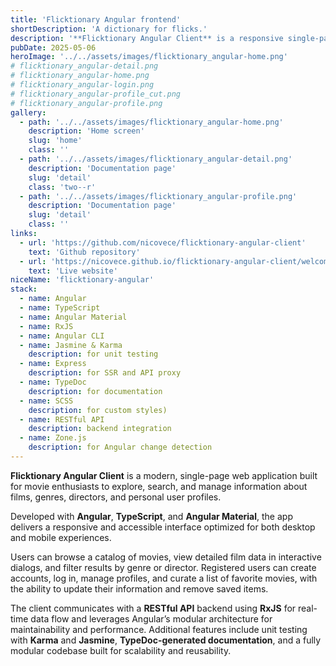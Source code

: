 ```yaml
---
title: 'Flicktionary Angular frontend'
shortDescription: 'A dictionary for flicks.'
description: '**Flicktionary Angular Client** is a responsive single-page web app for browsing, searching, and managing movies. Built with Angular and Angular Material, it allows users to explore films, filter by genre or director, and manage profiles and favorites—powered by a RESTful API and modular service architecture.'
pubDate: 2025-05-06
heroImage: '../../assets/images/flicktionary_angular-home.png'
# flicktionary_angular-detail.png
# flicktionary_angular-home.png
# flicktionary_angular-login.png
# flicktionary_angular-profile_cut.png
# flicktionary_angular-profile.png
gallery:
  - path: '../../assets/images/flicktionary_angular-home.png'
    description: 'Home screen'
    slug: 'home'
    class: ''
  - path: '../../assets/images/flicktionary_angular-detail.png'
    description: 'Documentation page'
    slug: 'detail'
    class: 'two--r'
  - path: '../../assets/images/flicktionary_angular-profile.png'
    description: 'Documentation page'
    slug: 'detail'
    class: ''
links:
  - url: 'https://github.com/nicovece/flicktionary-angular-client'
    text: 'Github repository'
  - url: 'https://nicovece.github.io/flicktionary-angular-client/welcome'
    text: 'Live website'
niceName: 'flicktionary-angular'
stack:
  - name: Angular
  - name: TypeScript
  - name: Angular Material
  - name: RxJS
  - name: Angular CLI
  - name: Jasmine & Karma
    description: for unit testing
  - name: Express
    description: for SSR and API proxy
  - name: TypeDoc
    description: for documentation
  - name: SCSS
    description: for custom styles)
  - name: RESTful API
    description: backend integration
  - name: Zone.js
    description: for Angular change detection
---
```


**Flicktionary Angular Client** is a modern, single-page web application built for movie enthusiasts to explore, search, and manage information about films, genres, directors, and personal user profiles.

Developed with **Angular**, **TypeScript**, and **Angular Material**, the app delivers a responsive and accessible interface optimized for both desktop and mobile experiences.

Users can browse a catalog of movies, view detailed film data in interactive dialogs, and filter results by genre or director. Registered users can create accounts, log in, manage profiles, and curate a list of favorite movies, with the ability to update their information and remove saved items.

The client communicates with a **RESTful API** backend using **RxJS** for real-time data flow and leverages Angular’s modular architecture for maintainability and performance. Additional features include unit testing with **Karma** and **Jasmine**, **TypeDoc-generated documentation**, and a fully modular codebase built for scalability and reusability.
